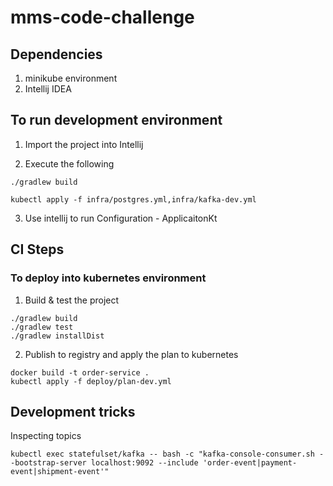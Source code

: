 # mms-code-challenge

## Dependencies
1. minikube environment
2. Intellij IDEA

## To run development environment
1. Import the project into Intellij

2. Execute the following
```shell
./gradlew build

kubectl apply -f infra/postgres.yml,infra/kafka-dev.yml
```

3. Use intellij to run Configuration - ApplicaitonKt

## CI Steps
### To deploy into kubernetes environment

1. Build & test the project 
```shell
./gradlew build
./gradlew test
./gradlew installDist
```
2. Publish to registry and apply the plan to kubernetes
```shell
docker build -t order-service .
kubectl apply -f deploy/plan-dev.yml
```

## Development tricks
Inspecting topics
```shell
kubectl exec statefulset/kafka -- bash -c "kafka-console-consumer.sh --bootstrap-server localhost:9092 --include 'order-event|payment-event|shipment-event'"
```
